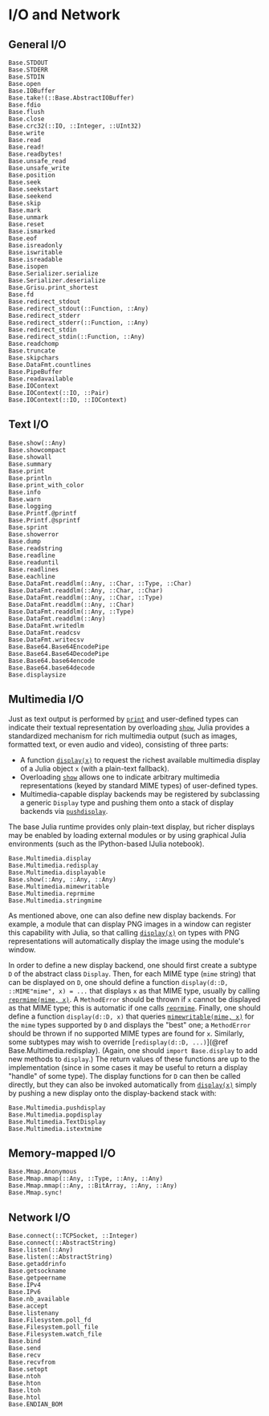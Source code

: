 # I/O and Network

## General I/O

```@docs
Base.STDOUT
Base.STDERR
Base.STDIN
Base.open
Base.IOBuffer
Base.take!(::Base.AbstractIOBuffer)
Base.fdio
Base.flush
Base.close
Base.crc32(::IO, ::Integer, ::UInt32)
Base.write
Base.read
Base.read!
Base.readbytes!
Base.unsafe_read
Base.unsafe_write
Base.position
Base.seek
Base.seekstart
Base.seekend
Base.skip
Base.mark
Base.unmark
Base.reset
Base.ismarked
Base.eof
Base.isreadonly
Base.iswritable
Base.isreadable
Base.isopen
Base.Serializer.serialize
Base.Serializer.deserialize
Base.Grisu.print_shortest
Base.fd
Base.redirect_stdout
Base.redirect_stdout(::Function, ::Any)
Base.redirect_stderr
Base.redirect_stderr(::Function, ::Any)
Base.redirect_stdin
Base.redirect_stdin(::Function, ::Any)
Base.readchomp
Base.truncate
Base.skipchars
Base.DataFmt.countlines
Base.PipeBuffer
Base.readavailable
Base.IOContext
Base.IOContext(::IO, ::Pair)
Base.IOContext(::IO, ::IOContext)
```

## Text I/O

```@docs
Base.show(::Any)
Base.showcompact
Base.showall
Base.summary
Base.print
Base.println
Base.print_with_color
Base.info
Base.warn
Base.logging
Base.Printf.@printf
Base.Printf.@sprintf
Base.sprint
Base.showerror
Base.dump
Base.readstring
Base.readline
Base.readuntil
Base.readlines
Base.eachline
Base.DataFmt.readdlm(::Any, ::Char, ::Type, ::Char)
Base.DataFmt.readdlm(::Any, ::Char, ::Char)
Base.DataFmt.readdlm(::Any, ::Char, ::Type)
Base.DataFmt.readdlm(::Any, ::Char)
Base.DataFmt.readdlm(::Any, ::Type)
Base.DataFmt.readdlm(::Any)
Base.DataFmt.writedlm
Base.DataFmt.readcsv
Base.DataFmt.writecsv
Base.Base64.Base64EncodePipe
Base.Base64.Base64DecodePipe
Base.Base64.base64encode
Base.Base64.base64decode
Base.displaysize
```

## Multimedia I/O

Just as text output is performed by [`print`](@ref) and user-defined types can indicate their textual
representation by overloading [`show`](@ref), Julia provides a standardized mechanism for rich multimedia
output (such as images, formatted text, or even audio and video), consisting of three parts:

  * A function [`display(x)`](@ref) to request the richest available multimedia display of a Julia object
    `x` (with a plain-text fallback).
  * Overloading [`show`](@ref) allows one to indicate arbitrary multimedia representations (keyed by standard
    MIME types) of user-defined types.
  * Multimedia-capable display backends may be registered by subclassing a generic `Display` type
    and pushing them onto a stack of display backends via [`pushdisplay`](@ref).

The base Julia runtime provides only plain-text display, but richer displays may be enabled by
loading external modules or by using graphical Julia environments (such as the IPython-based IJulia
notebook).

```@docs
Base.Multimedia.display
Base.Multimedia.redisplay
Base.Multimedia.displayable
Base.show(::Any, ::Any, ::Any)
Base.Multimedia.mimewritable
Base.Multimedia.reprmime
Base.Multimedia.stringmime
```

As mentioned above, one can also define new display backends. For example, a module that can display
PNG images in a window can register this capability with Julia, so that calling [`display(x)`](@ref) on
types with PNG representations will automatically display the image using the module's window.

In order to define a new display backend, one should first create a subtype `D` of the abstract
class `Display`.  Then, for each MIME type (`mime` string) that can be displayed on `D`, one should
define a function `display(d::D, ::MIME"mime", x) = ...` that displays `x` as that MIME type,
usually by calling [`reprmime(mime, x)`](@ref).  A `MethodError` should be thrown if `x` cannot be displayed
as that MIME type; this is automatic if one calls [`reprmime`](@ref). Finally, one should define a function
`display(d::D, x)` that queries [`mimewritable(mime, x)`](@ref) for the `mime` types supported by `D`
and displays the "best" one; a `MethodError` should be thrown if no supported MIME types are found
for `x`.  Similarly, some subtypes may wish to override [`redisplay(d::D, ...)`](@ref Base.Multimedia.redisplay). (Again, one should
`import Base.display` to add new methods to `display`.) The return values of these functions are
up to the implementation (since in some cases it may be useful to return a display "handle" of
some type).  The display functions for `D` can then be called directly, but they can also be invoked
automatically from [`display(x)`](@ref) simply by pushing a new display onto the display-backend stack
with:

```@docs
Base.Multimedia.pushdisplay
Base.Multimedia.popdisplay
Base.Multimedia.TextDisplay
Base.Multimedia.istextmime
```

## Memory-mapped I/O

```@docs
Base.Mmap.Anonymous
Base.Mmap.mmap(::Any, ::Type, ::Any, ::Any)
Base.Mmap.mmap(::Any, ::BitArray, ::Any, ::Any)
Base.Mmap.sync!
```

## Network I/O

```@docs
Base.connect(::TCPSocket, ::Integer)
Base.connect(::AbstractString)
Base.listen(::Any)
Base.listen(::AbstractString)
Base.getaddrinfo
Base.getsockname
Base.getpeername
Base.IPv4
Base.IPv6
Base.nb_available
Base.accept
Base.listenany
Base.Filesystem.poll_fd
Base.Filesystem.poll_file
Base.Filesystem.watch_file
Base.bind
Base.send
Base.recv
Base.recvfrom
Base.setopt
Base.ntoh
Base.hton
Base.ltoh
Base.htol
Base.ENDIAN_BOM
```
